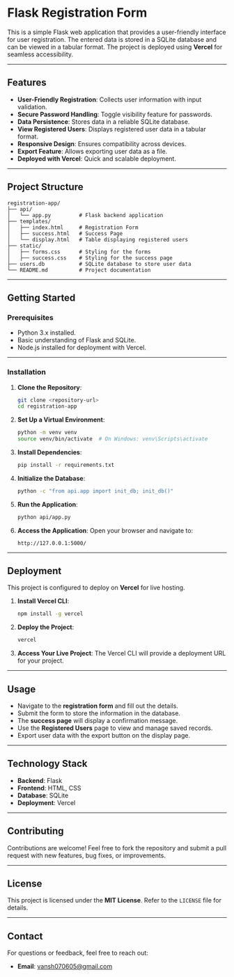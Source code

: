 # **Flask Registration Form**

This is a simple Flask web application that provides a user-friendly interface for user registration. The entered data is stored in a SQLite database and can be viewed in a tabular format. The project is deployed using **Vercel** for seamless accessibility.

---

## **Features**
- **User-Friendly Registration**: Collects user information with input validation.
- **Secure Password Handling**: Toggle visibility feature for passwords.
- **Data Persistence**: Stores data in a reliable SQLite database.
- **View Registered Users**: Displays registered user data in a tabular format.
- **Responsive Design**: Ensures compatibility across devices.
- **Export Feature**: Allows exporting user data as a file.
- **Deployed with Vercel**: Quick and scalable deployment.

---

## **Project Structure**
```
registration-app/
├── api/
│   └── app.py         # Flask backend application
├── templates/
│   ├── index.html     # Registration Form
│   ├── success.html   # Success Page
│   └── display.html   # Table displaying registered users
├── static/
│   ├── forms.css      # Styling for the forms
│   ├── success.css    # Styling for the success page
├── users.db           # SQLite database to store user data
└── README.md          # Project documentation
```

---

## **Getting Started**

### **Prerequisites**
- Python 3.x installed.
- Basic understanding of Flask and SQLite.
- Node.js installed for deployment with Vercel.

---

### **Installation**
1. **Clone the Repository**:
   ```bash
   git clone <repository-url>
   cd registration-app
   ```

2. **Set Up a Virtual Environment**:
   ```bash
   python -m venv venv
   source venv/bin/activate  # On Windows: venv\Scripts\activate
   ```

3. **Install Dependencies**:
   ```bash
   pip install -r requirements.txt
   ```

4. **Initialize the Database**:
   ```bash
   python -c "from api.app import init_db; init_db()"
   ```

5. **Run the Application**:
   ```bash
   python api/app.py
   ```

6. **Access the Application**:
   Open your browser and navigate to:
   ```
   http://127.0.0.1:5000/
   ```

---

## **Deployment**
This project is configured to deploy on **Vercel** for live hosting.

1. **Install Vercel CLI**:
   ```bash
   npm install -g vercel
   ```

2. **Deploy the Project**:
   ```bash
   vercel
   ```

3. **Access Your Live Project**:
   The Vercel CLI will provide a deployment URL for your project.

---

## **Usage**
- Navigate to the **registration form** and fill out the details.
- Submit the form to store the information in the database.
- The **success page** will display a confirmation message.
- Use the **Registered Users** page to view and manage saved records.
- Export user data with the export button on the display page.

---

## **Technology Stack**
- **Backend**: Flask
- **Frontend**: HTML, CSS
- **Database**: SQLite
- **Deployment**: Vercel

---

## **Contributing**
Contributions are welcome! Feel free to fork the repository and submit a pull request with new features, bug fixes, or improvements.

---

## **License**
This project is licensed under the **MIT License**. Refer to the `LICENSE` file for details.

---

## **Contact**
For questions or feedback, feel free to reach out:
- **Email**: vansh070605@gmail.com
```

